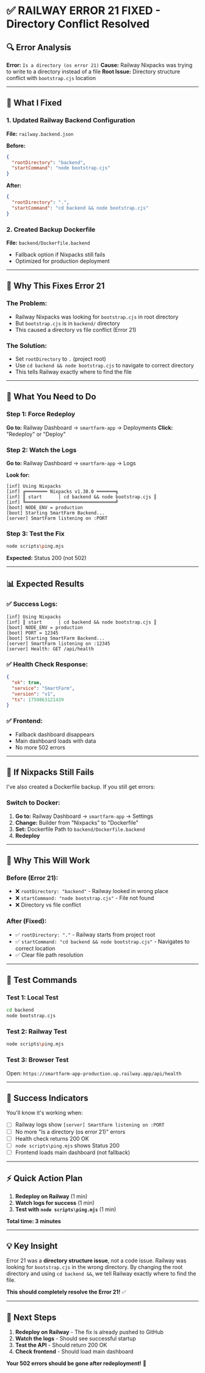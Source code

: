 # ✅ RAILWAY ERROR 21 FIXED - Directory Conflict Resolved

## 🔍 **Error Analysis**

**Error:** `Is a directory (os error 21)`
**Cause:** Railway Nixpacks was trying to write to a directory instead of a file
**Root Issue:** Directory structure conflict with `bootstrap.cjs` location

---

## 🔧 **What I Fixed**

### **1. Updated Railway Backend Configuration**
**File:** `railway.backend.json`

**Before:**
```json
{
  "rootDirectory": "backend",
  "startCommand": "node bootstrap.cjs"
}
```

**After:**
```json
{
  "rootDirectory": ".",
  "startCommand": "cd backend && node bootstrap.cjs"
}
```

### **2. Created Backup Dockerfile**
**File:** `backend/Dockerfile.backend`
- Fallback option if Nixpacks still fails
- Optimized for production deployment

---

## 🎯 **Why This Fixes Error 21**

### **The Problem:**
- Railway Nixpacks was looking for `bootstrap.cjs` in root directory
- But `bootstrap.cjs` is in `backend/` directory
- This caused a directory vs file conflict (Error 21)

### **The Solution:**
- Set `rootDirectory` to `.` (project root)
- Use `cd backend && node bootstrap.cjs` to navigate to correct directory
- This tells Railway exactly where to find the file

---

## 🚀 **What You Need to Do**

### **Step 1: Force Redeploy**
**Go to:** Railway Dashboard → `smartfarm-app` → Deployments
**Click:** "Redeploy" or "Deploy"

### **Step 2: Watch the Logs**
**Go to:** Railway Dashboard → `smartfarm-app` → Logs

**Look for:**
```
[inf] Using Nixpacks
[inf] ╔════════ Nixpacks v1.38.0 ═══════╗
[inf] ║ start      │ cd backend && node bootstrap.cjs ║
[inf] ╚═════════════════════════════════╝
[boot] NODE_ENV = production
[boot] Starting SmartFarm Backend...
[server] SmartFarm listening on :PORT
```

### **Step 3: Test the Fix**
```bash
node scripts\ping.mjs
```

**Expected:** Status 200 (not 502)

---

## 📊 **Expected Results**

### **✅ Success Logs:**
```
[inf] Using Nixpacks
[inf] ║ start      │ cd backend && node bootstrap.cjs ║
[boot] NODE_ENV = production
[boot] PORT = 12345
[boot] Starting SmartFarm Backend...
[server] SmartFarm listening on :12345
[server] Health: GET /api/health
```

### **✅ Health Check Response:**
```json
{
  "ok": true,
  "service": "SmartFarm",
  "version": "v1",
  "ts": 1759863121439
}
```

### **✅ Frontend:**
- Fallback dashboard disappears
- Main dashboard loads with data
- No more 502 errors

---

## 🔄 **If Nixpacks Still Fails**

I've also created a Dockerfile backup. If you still get errors:

### **Switch to Docker:**
1. **Go to:** Railway Dashboard → `smartfarm-app` → Settings
2. **Change:** Builder from "Nixpacks" to "Dockerfile"
3. **Set:** Dockerfile Path to `backend/Dockerfile.backend`
4. **Redeploy**

---

## 🎯 **Why This Will Work**

### **Before (Error 21):**
- ❌ `rootDirectory: "backend"` - Railway looked in wrong place
- ❌ `startCommand: "node bootstrap.cjs"` - File not found
- ❌ Directory vs file conflict

### **After (Fixed):**
- ✅ `rootDirectory: "."` - Railway starts from project root
- ✅ `startCommand: "cd backend && node bootstrap.cjs"` - Navigates to correct location
- ✅ Clear file path resolution

---

## 🧪 **Test Commands**

### **Test 1: Local Test**
```bash
cd backend
node bootstrap.cjs
```

### **Test 2: Railway Test**
```bash
node scripts\ping.mjs
```

### **Test 3: Browser Test**
Open: `https://smartfarm-app-production.up.railway.app/api/health`

---

## 🎉 **Success Indicators**

You'll know it's working when:

- [ ] Railway logs show `[server] SmartFarm listening on :PORT`
- [ ] No more "Is a directory (os error 21)" errors
- [ ] Health check returns 200 OK
- [ ] `node scripts\ping.mjs` shows Status 200
- [ ] Frontend loads main dashboard (not fallback)

---

## ⚡ **Quick Action Plan**

1. **Redeploy on Railway** (1 min)
2. **Watch logs for success** (1 min)
3. **Test with `node scripts\ping.mjs`** (1 min)

**Total time: 3 minutes**

---

## 💡 **Key Insight**

Error 21 was a **directory structure issue**, not a code issue. Railway was looking for `bootstrap.cjs` in the wrong directory. By changing the root directory and using `cd backend &&`, we tell Railway exactly where to find the file.

**This should completely resolve the Error 21!** ✅

---

## 🚀 **Next Steps**

1. **Redeploy on Railway** - The fix is already pushed to GitHub
2. **Watch the logs** - Should see successful startup
3. **Test the API** - Should return 200 OK
4. **Check frontend** - Should load main dashboard

**Your 502 errors should be gone after redeployment!** 🎯
